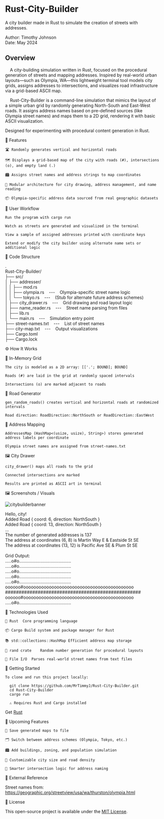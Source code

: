 # Rust-City-Builder
A city builder made in Rust to simulate the creation of streets with addresses.

Author: Timothy Johnson <br>
Date: May 2024

## Overview

&nbsp;&nbsp;&nbsp;&nbsp;A city-building simulation written in Rust, focused on the procedural generation of streets and mapping addresses.
Inspired by real-world urban layouts—such as Olympia, WA—this lightweight terminal tool models city grids, assigns addresses to intersections, and visualizes road infrastructure via a grid-based ASCII map.

&nbsp;&nbsp;&nbsp;&nbsp;Rust-City-Builder is a command-line simulation that mimics the layout of a simple urban grid by randomly generating North-South and East-West roads.
It assigns address names based on pre-defined sources (like Olympia street names) and maps them to a 2D grid, rendering it with basic ASCII visualization.

Designed for experimenting with procedural content generation in Rust.

🧩 Features

    🛣️ Randomly generates vertical and horizontal roads

    🗺️ Displays a grid-based map of the city with roads (#), intersections (o), and empty land (.)

    🏙️ Assigns street names and address strings to map coordinates

    🔁 Modular architecture for city drawing, address management, and name reading

    📦 Olympia-specific address data sourced from real geographic datasets

🔄 User Workflow

    Run the program with cargo run

    Watch as streets are generated and visualized in the terminal

    View a sample of assigned addresses printed with coordinate keys

    Extend or modify the city builder using alternate name sets or additional logic

📁 Code Structure

.<br>
Rust-City-Builder/<br>
├── src/<br>
│   ├── addresser/<br>
│   │   ├── mod.rs<br>
│   │   ├── olympia.rs &nbsp;&nbsp;&nbsp;---&nbsp;&nbsp;&nbsp; Olympia-specific street name logic<br>
│   │   └── tokyo.rs &nbsp;&nbsp;&nbsp;---&nbsp;&nbsp;&nbsp; (Stub for alternate future address schemes)<br>
│   ├── city_drawer.rs &nbsp;&nbsp;&nbsp;---&nbsp;&nbsp;&nbsp; Grid drawing and road layout logic<br>
│   ├── name_reader.rs &nbsp;&nbsp;&nbsp;---&nbsp;&nbsp;&nbsp; Street name parsing from files<br>
│   ├── lib.rs<br>
│   └── main.rs &nbsp;&nbsp;&nbsp;---&nbsp;&nbsp;&nbsp; Simulation entry point<br>
├── street-names.txt &nbsp;&nbsp;&nbsp;---&nbsp;&nbsp;&nbsp; List of street names<br>
├── city-map.txt &nbsp;&nbsp;&nbsp;---&nbsp;&nbsp;&nbsp; Output visualizations<br>
├── Cargo.toml<br>
├── Cargo.lock<br>

⚙️ How It Works

🧱 In-Memory Grid

    The city is modeled as a 2D array: [['.'; BOUND]; BOUND]

    Roads (#) are laid in the grid at randomly spaced intervals

    Intersections (o) are marked adjacent to roads

🚗 Road Generator

    gen_random_roads() creates vertical and horizontal roads at randomized intervals

    Road direction: RoadDirection::NorthSouth or RoadDirection::EastWest

🏡 Address Mapping

    AddressesMap (HashMap<(usize, usize), String>) stores generated address labels per coordinate

    Olympia street names are assigned from street-names.txt

🖼️ City Drawer

    city_drawer() maps all roads to the grid

    Connected intersections are marked

    Results are printed as ASCII art in terminal

🖼️ Screenshots / Visuals

![citybuilderbanner](https://github.com/user-attachments/assets/9f76d898-4036-487b-8d5d-204823acfdaf)

Hello, city!<br>
Added Road { coord: 6, direction: NorthSouth }<br>
Added Road { coord: 13, direction: NorthSouth }<br>
...<br>
The number of generated addresses is 137<br>
The address at coordinates (6, 8) is Martin Way E & Eastside St SE<br>
The address at coordinates (13, 12) is Pacific Ave SE & Plum St SE<br>
<br>
Grid Output:<br>
.....o#o..........................................<br>
.....o#o..........................................<br>
.....o#o..........................................<br>
.....o#o..........................................<br>
.....o#o..........................................<br>
oooooo#ooooooooooooooooooooooooooooooooooooooooooo<br>
##################################################<br>
oooooo#ooooooooooooooooooooooooooooooooooooooooooo<br>
.....o#o..........................................<br>

🧰 Technologies Used

    🦀 Rust	Core programming language
    
    📦 Cargo	Build system and package manager for Rust
    
    📚 std::collections::HashMap	Efficient address map storage
    
    🎲 rand crate	Random number generation for procedural layouts
    
    📄 File I/O	Parses real-world street names from text files

🚀 Getting Started

    To clone and run this project locally:

      git clone https://github.com/MrTimmyJ/Rust-City-Builder.git
      cd Rust-City-Builder
      cargo run

      ⚠️ Requires Rust and Cargo installed 

  Get [Rust](https://www.rust-lang.org/tools/install)

🌱 Upcoming Features

    💾 Save generated maps to file

    🗂️ Switch between address schemes (Olympia, Tokyo, etc.)

    🏙️ Add buildings, zoning, and population simulation

    📏 Customizable city size and road density

    🧠 Smarter intersection logic for address naming

📎 External Reference

Street names from:
https://geographic.org/streetview/usa/wa/thurston/olympia.html

🪪 License

This open-source project is available under the [MIT License](https://opensource.org/license/mit).
